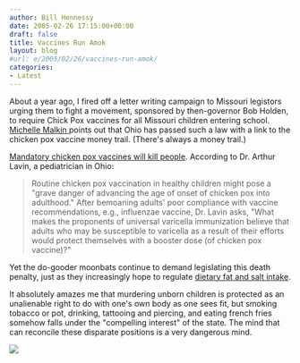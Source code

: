 ```yaml
---
author: Bill Hennessy
date: 2005-02-26 17:15:00+00:00
draft: false
title: Vaccines Run Amok
layout: blog
#url: e/2005/02/26/vaccines-run-amok/
categories:
- Latest
---
```


About a year ago, I fired off a letter writing campaign to Missouri legistors urging them to fight a movement, sponsored by then-governor Bob Holden, to require Chick Pox vaccines for all Missouri children entering school. [Michelle Malkin ](https://michellemalkin.com/archives/001605.htm)points out that Ohio has passed such a law with a link to the chicken pox vaccine money trail. (There's always a money trail.)




[Mandatory chicken pox vaccines will kill people](https://www.all.org/activism/pox01.htm). According to Dr. Arthur Lavin, a pediatrician in Ohio:




> 

> 
> Routine chicken pox vaccination in healthy children might pose a "grave danger of advancing the age of onset of chicken pox into adulthood." After bemoaning adults' poor compliance with vaccine recommendations, e.g., influenzae vaccine, Dr. Lavin asks, "What makes the proponents of universal varicella immunization believe that adults who may be susceptible to varicella as a result of their efforts would protect themselves with a booster dose (of chicken pox vaccine)?"
> 
> 




Yet the do-gooder moonbats continue to demand legislating this death penalty, just as they increasingly hope to regulate [dietary fat and salt intake](https://blog.billhennessy.com/blogs/hennessys_view/archive/2005/02/24/1230.aspx).




It absolutely amazes me that murdering unborn children is protected as an unalienable right to do with one's own body as one sees fit, but smoking tobacco or pot, drinking, tattooing and piercing, and eating french fries somehow falls under the "compelling interest" of the state. The mind that can reconcile these disparate positions is a very dangerous mind. 

![](https://blog.billhennessy.com/aggbug.aspx?PostID=1237)

